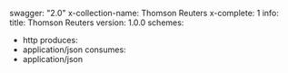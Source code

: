 swagger: "2.0"
x-collection-name: Thomson Reuters
x-complete: 1
info:
  title: Thomson Reuters
  version: 1.0.0
schemes:
- http
produces:
- application/json
consumes:
- application/json
